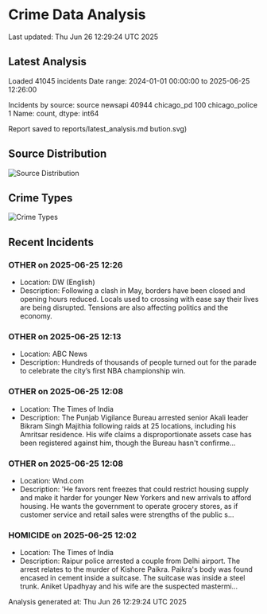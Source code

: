 # Crime Data Analysis
Last updated: Thu Jun 26 12:29:24 UTC 2025

## Latest Analysis

Loaded 41045 incidents
Date range: 2024-01-01 00:00:00 to 2025-06-25 12:26:00

Incidents by source:
source
newsapi           40944
chicago_pd          100
chicago_police        1
Name: count, dtype: int64

Report saved to reports/latest_analysis.md
bution.svg)

## Source Distribution
![Source Distribution](images/source_distribution.svg)

## Crime Types
![Crime Types](images/crime_types.svg)

## Recent Incidents

### OTHER on 2025-06-25 12:26
- Location: DW (English)
- Description: Following a clash in May, borders have been closed and opening hours reduced. Locals used to crossing with ease say their lives are being disrupted. Tensions are also affecting politics and the economy.


### OTHER on 2025-06-25 12:13
- Location: ABC News
- Description: Hundreds of thousands of people turned out for the parade to celebrate the city’s first NBA championship win.


### OTHER on 2025-06-25 12:08
- Location: The Times of India
- Description: The Punjab Vigilance Bureau arrested senior Akali leader Bikram Singh Majithia following raids at 25 locations, including his Amritsar residence. His wife claims a disproportionate assets case has been registered against him, though the Bureau hasn't confirme…


### OTHER on 2025-06-25 12:08
- Location: Wnd.com
- Description: 'He favors rent freezes that could restrict housing supply and make it harder for younger New Yorkers and new arrivals to afford housing. He wants the government to operate grocery stores, as if customer service and retail sales were strengths of the public s…


### HOMICIDE on 2025-06-25 12:02
- Location: The Times of India
- Description: Raipur police arrested a couple from Delhi airport. The arrest relates to the murder of Kishore Paikra. Paikra's body was found encased in cement inside a suitcase. The suitcase was inside a steel trunk. Aniket Upadhyay and his wife are the suspected mastermi…

Analysis generated at: Thu Jun 26 12:29:24 UTC 2025
